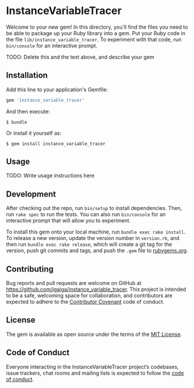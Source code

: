 # InstanceVariableTracer

Welcome to your new gem! In this directory, you'll find the files you need to be able to package up your Ruby library into a gem. Put your Ruby code in the file `lib/instance_variable_tracer`. To experiment with that code, run `bin/console` for an interactive prompt.

TODO: Delete this and the text above, and describe your gem

## Installation

Add this line to your application's Gemfile:

```ruby
gem 'instance_variable_tracer'
```

And then execute:

    $ bundle

Or install it yourself as:

    $ gem install instance_variable_tracer

## Usage

TODO: Write usage instructions here

## Development

After checking out the repo, run `bin/setup` to install dependencies. Then, run `rake spec` to run the tests. You can also run `bin/console` for an interactive prompt that will allow you to experiment.

To install this gem onto your local machine, run `bundle exec rake install`. To release a new version, update the version number in `version.rb`, and then run `bundle exec rake release`, which will create a git tag for the version, push git commits and tags, and push the `.gem` file to [rubygems.org](https://rubygems.org).

## Contributing

Bug reports and pull requests are welcome on GitHub at https://github.com/igaiga/instance_variable_tracer. This project is intended to be a safe, welcoming space for collaboration, and contributors are expected to adhere to the [Contributor Covenant](http://contributor-covenant.org) code of conduct.

## License

The gem is available as open source under the terms of the [MIT License](https://opensource.org/licenses/MIT).

## Code of Conduct

Everyone interacting in the InstanceVariableTracer project’s codebases, issue trackers, chat rooms and mailing lists is expected to follow the [code of conduct](https://github.com/igaiga/instance_variable_tracer/blob/master/CODE_OF_CONDUCT.md).
